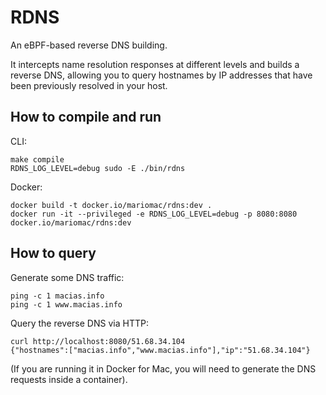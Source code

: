 # RDNS

An eBPF-based reverse DNS building.

It intercepts name resolution responses at different levels and builds a reverse DNS, allowing you to
query hostnames by IP addresses that have been previously resolved in your host.

## How to compile and run

CLI:
```
make compile
RDNS_LOG_LEVEL=debug sudo -E ./bin/rdns
```

Docker:
```
docker build -t docker.io/mariomac/rdns:dev .
docker run -it --privileged -e RDNS_LOG_LEVEL=debug -p 8080:8080 docker.io/mariomac/rdns:dev
```

## How to query

Generate some DNS traffic:

```
ping -c 1 macias.info
ping -c 1 www.macias.info
```

Query the reverse DNS via HTTP:

```
curl http://localhost:8080/51.68.34.104
{"hostnames":["macias.info","www.macias.info"],"ip":"51.68.34.104"}
```

(If you are running it in Docker for Mac, you will need to generate the DNS requests inside a container).